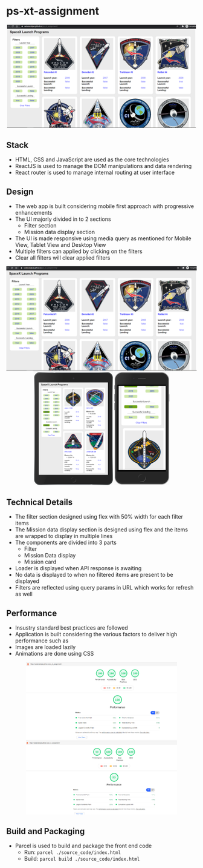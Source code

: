 # ps-xt-assignment

<div align="center">
    <img src="./imgs/desk.PNG" alt="banner" width="500px" />
</div>

## Stack
- HTML, CSS and JavaScript are used as the core technologies
- ReactJS is used to manage the DOM manipulations and data rendering
- React router is used to manage internal routing at user interface

## Design
- The web app is built considering mobile first approach with progressive enhancements
- The UI majorly divided in to 2 sections
  - Filter section
  - Mission data display section
- The UI is made responsive using media query as mentioned for Mobile View, Tablet View and Desktop View
- Multiple filters can applied by clicking on the filters
- Clear all filters will clear applied filters

<div align="center">
    <img src="./imgs/desk.PNG" alt="banner" width="550px" />
    <img src="./imgs/tab.PNG" alt="banner" height="300px" />
    <img src="./imgs/mobile.PNG" alt="banner" height="300px" />
</div>


## Technical Details
- The filter section designed using flex with 50% width for each filter items
- The Mission data display section is designed using flex and the items are wrapped to display in multiple lines
- The components are divided into 3 parts
  - Filter
  - Mission Data display
  - Mission card
- Loader is displayed when API response is awaiting
- No data is displayed to when no filtered items are present to be displayed
- Filters are reflected using query params in URL which works for refresh as well

## Performance
- Insustry standard best practices are followed
- Application is built considering the various factors to deliver high performance such as
- Images are loaded lazily
- Animations are done using CSS

<div align="center">
    <img src="./imgs/score_desktop.PNG" alt="banner" width="400px" />
    <img src="./imgs/score_mobile.PNG" alt="banner" width="400px" />
</div>

## Build and Packaging
- Parcel is used to build and package the front end code
  - Run: `parcel ./source_code/index.html`
  - Build: `parcel build ./source_code/index.html`
